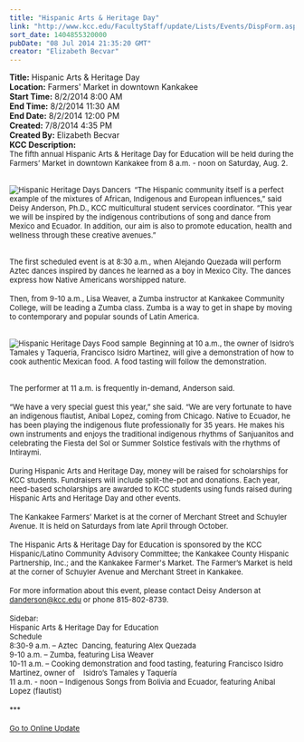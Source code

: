 ```yaml
---
title: "Hispanic Arts & Heritage Day"
link: "http://www.kcc.edu/FacultyStaff/update/Lists/Events/DispForm.aspx?ID=562"
sort_date: 1404855320000
pubDate: "08 Jul 2014 21:35:20 GMT"
creator: "Elizabeth Becvar"
---
```


<div><b>Title:</b> Hispanic Arts &amp; Heritage Day</div>
<div><b>Location:</b> Farmers&#39; Market in downtown Kankakee</div>
<div><b>Start Time:</b> 8/2/2014 8:00 AM</div>
<div><b>End Time:</b> 8/2/2014 11:30 AM</div>
<div><b>End Date:</b> 8/2/2014 12:00 PM</div>
<div><b>Created:</b> 7/8/2014 4:35 PM</div>
<div><b>Created By:</b> Elizabeth Becvar</div>
<div><b>KCC Description:</b> <div class="ExternalClass182941FCB06341ACA7118D37E237C59F">
<div><font size="2">The fifth annual Hispanic Arts &amp; Heritage Day for Education will be held during the Farmers’ Market in downtown Kankakee from 8 a.m. - noon on Saturday, Aug. 2.</font></div>
<div><font size="2"></font> </div>
<div>
<div style="float:left;margin-right:6px"><font size="2"><img alt="Hispanic Heritage Days Dancers" src="/FacultyStaff/update/PublishingImages/Dancers_Hispanic.jpg" /></font></div>
<p><font size="2">“The Hispanic community itself is a perfect example of the mixtures of African, Indigenous and European influences,” said Deisy Anderson, Ph.D., KCC multicultural student services coordinator. “This year we will be inspired by the indigenous contributions of song and dance from Mexico and Ecuador. In addition, our aim is also to promote education, health and wellness through these creative avenues.”</font></p></div>
<div><font size="2"></font> </div>
<div><font size="2">The first scheduled event is at 8:30 a.m., when Alejando Quezada will perform Aztec dances inspired by dances he learned as a boy in Mexico City. The dances express how Native Americans worshipped nature.</font></div>
<div><font size="2"></font> </div>
<div><font size="2">Then, from 9-10 a.m., Lisa Weaver, a Zumba instructor at Kankakee Community College, will be leading a Zumba class. Zumba is a way to get in shape by moving to contemporary and popular sounds of Latin America.</font></div>
<div><font size="2"></font> </div>
<div>
<div style="float:left;margin-right:6px"><font size="2"><img alt="Hispanic Heritage Days Food sample" src="/FacultyStaff/update/PublishingImages/Hispanic-Heritage-Day-Food.jpg" /></font></div>
<p><font size="2">Beginning at 10 a.m., the owner of Isidro’s Tamales y Taquería, Francisco Isidro Martinez, will give a demonstration of how to cook authentic Mexican food. A food tasting will follow the demonstration.</font></p></div>
<div><font size="2"></font> </div>
<div><font size="2">The performer at 11 a.m. is frequently in-demand, Anderson said.</font></div>
<div><font size="2"></font> </div>
<div><font size="2">“We have a very special guest this year,” she said. “We are very fortunate to have an indigenous flautist, Anibal Lopez, coming from Chicago. Native to Ecuador, he has been playing the indigenous flute professionally for 35 years. He makes his own instruments and enjoys the traditional indigenous rhythms of Sanjuanitos and celebrating the Fiesta del Sol or Summer Solstice festivals with the rhythms of Intiraymi.</font></div>
<div><font size="2"></font> </div>
<div><font size="2">During Hispanic Arts and Heritage Day, money will be raised for scholarships for KCC students. Fundraisers will include split-the-pot and donations. Each year, need-based scholarships are awarded to KCC students using funds raised during Hispanic Arts and Heritage Day and other events.</font></div>
<div><font size="2"></font> </div>
<div><font size="2">The Kankakee Farmers’ Market is at the corner of Merchant Street and Schuyler Avenue. It is held on Saturdays from late April through October.</font></div>
<div><font size="2"></font> </div>
<div><font size="2">The Hispanic Arts &amp; Heritage Day for Education is sponsored by the KCC Hispanic/Latino Community Advisory Committee; the Kankakee County Hispanic Partnership, Inc.; and the Kankakee Farmer's Market. The Farmer’s Market is held at the corner of Schuyler Avenue and Merchant Street in Kankakee.</font></div>
<div><font size="2"></font> </div>
<div><font size="2">For more information about this event, please contact Deisy Anderson at </font><a href="mailto:danderson@kcc.edu"><font size="2">danderson@kcc.edu</font></a><font size="2"> or phone 815-802-8739.</font></div>
<div><font size="2"></font> </div>
<div><font size="2">Sidebar: <br />Hispanic Arts &amp; Heritage Day for Education<br />Schedule</font></div>
<div><font size="2">8:30-9 a.m. – Aztec  Dancing, featuring Alex Quezada<br />9-10 a.m. – Zumba, featuring Lisa Weaver<br />10-11 a.m. – Cooking demonstration and food tasting, featuring Francisco Isidro Martinez, owner of    Isidro’s Tamales y Taquería <br />11 a.m. - noon – Indigenous Songs from Bolivia and Ecuador, featuring Anibal Lopez (flautist)</font></div>
<div><font size="2"></font> </div>
<div><font size="2">***</font></div>
<div><font size="2"></font> </div>
<div><a href="/FacultyStaff/update/Pages/dailyupdate.aspx"><font size="2">Go to Online Update</font></a></div>
<div><font size="2"></font> </div>
<div><font size="2"></font> </div>
<div><font size="2"></font> </div></div></div>
